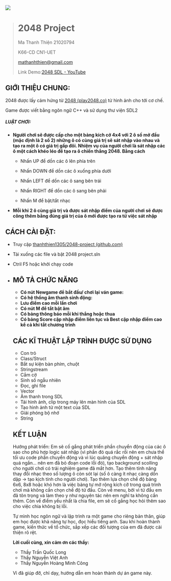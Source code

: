 

![](https://user-images.githubusercontent.com/100114914/169705468-3cc02aa4-c64b-4a20-aa6b-9e17124a72ff.png)

> # 																	**2048 Project**
>
> Ma Thanh Thiện 21020794
>
> K66-CD CN1-UET
>
> mathanhthien@gmail.com
>
> Link Demo:[2048 SDL - YouTube](https://www.youtube.com/watch?v=yGhtVYZeI4M)

## **GIỚI THIỆU CHUNG:**

2048 được lấy cảm hứng từ [2048 (play2048.co)](https://play2048.co/) từ hình ảnh cho tới cơ chế.

Game được viết bằng ngôn ngữ C++ và sử dụng thư viện SDL2

##### LUẬT CHƠI:

- **Người chơi sẽ được cấp cho một bảng kích cỡ 4x4 với 2 ô số mở đầu (mặc định là 2 số 2) những ô có cùng giá trị sẽ sát nhập vào nhau và tạo ra một ô có giá trị gấp đôi. Nhiệm vụ của người chơi là sát nhập các ô một cách khéo léo để tạo ra ô chiến thắng 2048. Bằng cách**
  - Nhấn UP để dồn các ô lên phía trên

  - Nhấn DOWN để dồn các ô xuống phía dưới

  - Nhấn LEFT để dồn các ô sang bên trái

  - Nhấn RIGHT để dồn các ô sang bên phải

  - Nhấn M để bật/tắt nhạc

- **Mỗi khi 2 ô cùng giá trị và được sát nhập điểm của người chơi sẽ được công thêm bằng đúng giá trị của ô mới được tạo ra từ việc sát nhập**

## CÁCH CÀI ĐẶT:

- Truy cập [thanhthien1305/2048-project (github.com)](https://github.com/thanhthien1305/2048-project)
- Tải xuống các file và bật 2048 project.sln
- Ctril F5 hoặc khởi chạy code



- ## MÔ TẢ CHỨC NĂNG

  - **Có nút Newgame để bắt đầu/ chơi lại ván game:**
  - **Có hệ thống âm thanh sinh động:**
  - **Lưu điểm cao  mỗi lần chơi**
  - **Có nút M để tắt bật âm** 
  - **Có bảng thông báo mỗi khi thắng hoặc thua**
  - **Có bảng Score cập nhập điểm liên tục và Best cập nhập điểm cao kể cả khi tắt chương trình**

  ## CÁC KĨ THUẬT LẬP TRÌNH ĐƯỢC SỬ DỤNG ##

  - Con trỏ
  - Class/Struct
  - Bắt sự kiện bàn phím, chuột
  - Stringstream
  - Cắm cờ
  - Sinh số ngẫu nhiên 
  - Đọc, ghi file
  - Vector 
  - Âm thanh trong SDL
  - Tải hình ảnh, clip trong máy lên màn hình của SDL
  - Tạo hình ảnh từ một text của SDL
  - Giải phóng bộ nhớ
  - String

  ## KẾT LUẬN

  Hướng phát triển: Em sẽ cố gắng phát triển phần chuyển động của các ô sao cho phù hợp logic sát nhập (vì phần đó quá rắc rối nên em chưa thể tối ưu code phần chuyển động và vì lúc quãng chuyển động + sát nhập quá ngắn... nên em đã bỏ đoạn code lỗi đó), tạo background scolling cho người chơi có trải nghiệm game đã mắt hơn. Tạo thêm tính năng thay đổi nhạc theo số lượng ô còn sót lại (số ô càng ít nhạc càng dồn dập -> tạo kịch tính cho người chơi). Tạo thêm lựa chọn chế độ bảng 6x6, 8x8 hoặc khó hơn là việc bảng tự mở rộng kích cỡ trong quá trình chơi mà không cần chọn chế độ từ đầu. Còn về menu, bởi vì từ đầu em đã tôn trọng và làm theo y như nguyên tác nên em nghĩ ta không cần thêm. Còn về điểm yếu nhất là chia file, em sẽ cố gắng học hỏi thêm sao cho việc chia không bị lỗi.

  

  Tự mình học ngôn ngữ và lập trình ra một game cho riêng bản thân, giúp em học được khả năng tự học, đọc hiểu tiếng anh. Sau khi hoàn thành game, kiến thức về tổ chức, sắp xếp các đối tượng của em đã được cải thiện rõ rệt. 

  

  **Lời cuối cùng, xin cảm ơn các thầy:**

  - Thầy Trần Quốc Long
  - Thầy Nguyễn Việt Anh
  - Thầy Nguyễn Hoàng Minh Công

  Vì đã giúp đỡ, chỉ dạy, hướng dẫn em hoàn thành dự án game này.
